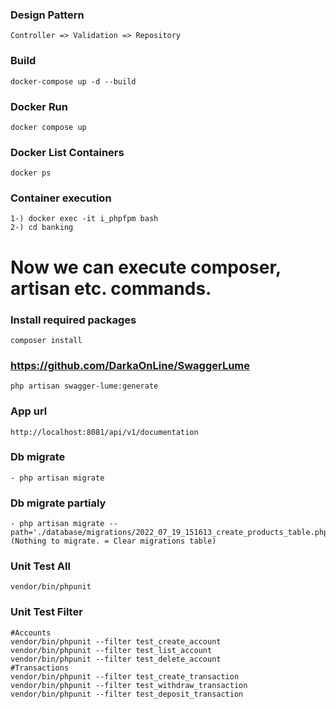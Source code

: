 ### Design Pattern
```
Controller => Validation => Repository
```

### Build

```
docker-compose up -d --build
```

### Docker Run
```
docker compose up
```

### Docker List Containers
```
docker ps
```
### Container execution
```
1-) docker exec -it i_phpfpm bash
2-) cd banking
```
# Now we can execute composer, artisan etc. commands.

### Install required packages
```
composer install
```
### https://github.com/DarkaOnLine/SwaggerLume
```
php artisan swagger-lume:generate
```
### App url
```
http://localhost:8081/api/v1/documentation
```
### Db migrate 
```
- php artisan migrate
```

### Db migrate partialy
```
- php artisan migrate --path='./database/migrations/2022_07_19_151613_create_products_table.php' (Nothing to migrate. = Clear migrations table)
```
### Unit Test All
```
vendor/bin/phpunit
```
### Unit Test Filter
```
#Accounts
vendor/bin/phpunit --filter test_create_account
vendor/bin/phpunit --filter test_list_account
vendor/bin/phpunit --filter test_delete_account
#Transactions
vendor/bin/phpunit --filter test_create_transaction
vendor/bin/phpunit --filter test_withdraw_transaction
vendor/bin/phpunit --filter test_deposit_transaction

```
